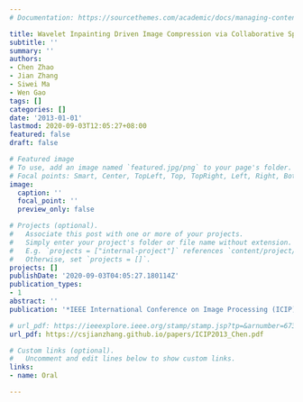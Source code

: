 ```yaml
---
# Documentation: https://sourcethemes.com/academic/docs/managing-content/

title: Wavelet Inpainting Driven Image Compression via Collaborative Sparsity at Low Bit Rates
subtitle: ''
summary: ''
authors:
- Chen Zhao
- Jian Zhang
- Siwei Ma
- Wen Gao
tags: []
categories: []
date: '2013-01-01'
lastmod: 2020-09-03T12:05:27+08:00
featured: false
draft: false

# Featured image
# To use, add an image named `featured.jpg/png` to your page's folder.
# Focal points: Smart, Center, TopLeft, Top, TopRight, Left, Right, BottomLeft, Bottom, BottomRight.
image:
  caption: ''
  focal_point: ''
  preview_only: false

# Projects (optional).
#   Associate this post with one or more of your projects.
#   Simply enter your project's folder or file name without extension.
#   E.g. `projects = ["internal-project"]` references `content/project/deep-learning/index.md`.
#   Otherwise, set `projects = []`.
projects: []
publishDate: '2020-09-03T04:05:27.180114Z'
publication_types:
- 1
abstract: ''
publication: '*IEEE International Conference on Image Processing (ICIP)*'

# url_pdf: https://ieeexplore.ieee.org/stamp/stamp.jsp?tp=&arnumber=6738347
url_pdf: https://csjianzhang.github.io/papers/ICIP2013_Chen.pdf

# Custom links (optional).
#   Uncomment and edit lines below to show custom links.
links:
- name: Oral

---
```

